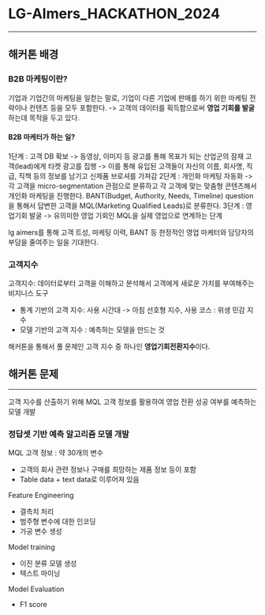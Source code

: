 # LG-AImers_HACKATHON_2024
---
## 해커톤 배경
### B2B 마케팅이란? 
기업과 기업간의 마케팅을 일컫는 말로, 기업이 다른 기업에 판매를 하기 위한 마케팅 전략이나 컨텐츠 등을 모두 포함한다.
-> 고객의 데이터를 획득함으로써 **영업 기회를 발굴**하는데 목적을 두고 있다.

#### B2B 마케터가 하는 일?
1단계 : 고객 DB 확보 -> 동영상, 이미지 등 광고를 통해 목표가 되는 산업군의 잠재 고객(lead)에게 타켓 광고를 집행 -> 이를 통해 유입된 고객들이 자신의 이름, 회사명, 직급, 직책 등의 정보를 남기고 신제품 브로셔를 가져감
2단계 : 개인화 마케팅 자동화 -> 각 고객을 micro-segmentation 관점으로 분류하고 각 고객에 맞는 맞춤형 콘텐츠해서 개인화 마케팅을 진행한다. BANT(Budget, Authority, Needs, Timeline) question을 통해서 답변한 고객을 MQL(Marketing Qualified Leads)로 분류한다. 
3단계 : 영업기회 발굴 -> 유의미한 영업 기회인 MQL을 실제 영업으로 연계하는 단계

lg aimers를 통해 고객 트성, 마케팅 이력, BANT 등 한정적인 영업 마케터와 담당자의 부담을 줄여주는 일을 기대한다. 

### 고객지수
고객지수: 데이터로부터 고객을 이해하고 분석해서 고객에게 새로운 가치를 부여해주는 비지니스 도구
- 통계 기반의 고객 지수: 사용 시간대 -> 아침 선호형 지수, 사용 코스 : 위생 민감 지수
- 모델 기반의 고객 지수 : 예측하는 모델을 만드는 것

해커톤을 통해서 풀 문제인 고객 지수 중 하나인 **영업기회전환지수**이다.

## 해커톤 문제 
---
고객 지수를 산출하기 위해 MQL 고객 정보를 활용하여 영업 전환 성공 여부를 예측하는 모델 개발

### 정답셋 기반 예측 알고리즘 모델 개발

MQL 고객 정보 : 약 30개의 변수  
- 고객의 회사 관련 정보나 구매를 희망하는 제품 정보 등이 포함
- Table data + text data로 이루어져 있음

Feature Engineering
- 결측치 처리
- 범주형 변수에 대한 인코딩
- 가공 변수 생성

Model training
- 이진 분류 모델 생성
- 텍스트 마이닝

Model Evaluation
- F1 score
